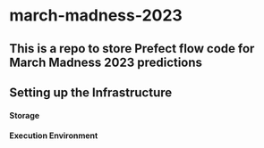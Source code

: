 # march-madness-2023
## This is a repo to store Prefect flow code for March Madness 2023 predictions

## Setting up the Infrastructure

#### Storage
#### Execution Environment


